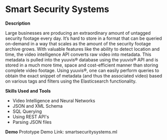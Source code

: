 # Smart Security Systems

**Description**

Large businesses are producing an extraordinary amount of untagged security footage every day. It’s hard to store in a format that can be queried on-demand in a way that scales as the amount of the security footage archive grows. With valuable features like the ability to detect location and time, the video intelligence API converts raw video into metadata. This metadata is pulled into the yuuvis® database using the yuuvis® API and is stored in a much more time, space and cost-efficient manner than storing complete video footage. Using yuuvis®, one can easily perform queries to obtain the exact snippet of metadata (and thus the associated video) based on various tags and filters using the Elasticsearch functionality.

**Skills Used and Tools**
- Video Intelligence and Neural Networks
- JSON and XML Schema
- SQL Querying
- Using REST API's
- Parsing JSON files

**Demo**
Prototype Demo Link: smartsecuritysystems.ml
